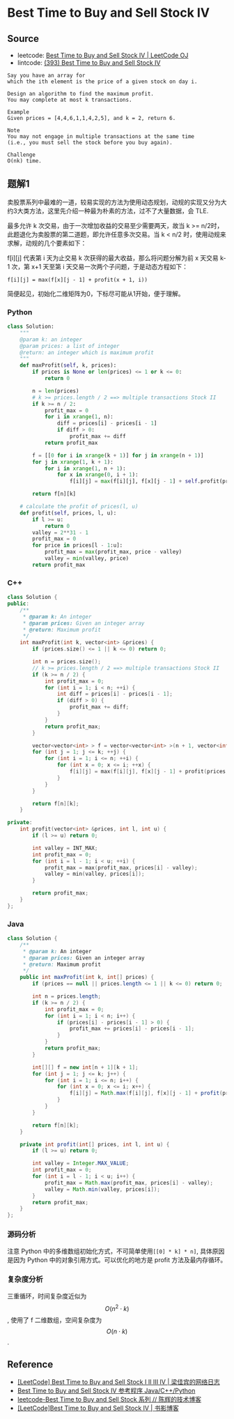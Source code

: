 # Best Time to Buy and Sell Stock IV

## Source

- leetcode: [Best Time to Buy and Sell Stock IV | LeetCode OJ](https://leetcode.com/problems/best-time-to-buy-and-sell-stock-iv/)
- lintcode: [(393) Best Time to Buy and Sell Stock IV](http://www.lintcode.com/en/problem/best-time-to-buy-and-sell-stock-iv/)

```
Say you have an array for
which the ith element is the price of a given stock on day i.

Design an algorithm to find the maximum profit.
You may complete at most k transactions.

Example
Given prices = [4,4,6,1,1,4,2,5], and k = 2, return 6.

Note
You may not engage in multiple transactions at the same time
(i.e., you must sell the stock before you buy again).

Challenge
O(nk) time.
```

## 题解1

卖股票系列中最难的一道，较易实现的方法为使用动态规划，动规的实现又分为大约3大类方法，这里先介绍一种最为朴素的方法，过不了大量数据，会 TLE.

最多允许 k 次交易，由于一次增加收益的交易至少需要两天，故当 k >= n/2时，此题退化为卖股票的第二道题，即允许任意多次交易。当 k < n/2 时，使用动规来求解，动规的几个要素如下：

f[i][j] 代表第 i 天为止交易 k 次获得的最大收益，那么将问题分解为前 x 天交易 k-1 次，第 x+1 天至第 i 天交易一次两个子问题，于是动态方程如下：

```
f[i][j] = max(f[x][j - 1] + profit(x + 1, i))
```

简便起见，初始化二维矩阵为0，下标尽可能从1开始，便于理解。

### Python

```python
class Solution:
    """
    @param k: an integer
    @param prices: a list of integer
    @return: an integer which is maximum profit
    """
    def maxProfit(self, k, prices):
        if prices is None or len(prices) <= 1 or k <= 0:
            return 0

        n = len(prices)
        # k >= prices.length / 2 ==> multiple transactions Stock II
        if k >= n / 2:
            profit_max = 0
            for i in xrange(1, n):
                diff = prices[i] - prices[i - 1]
                if diff > 0:
                    profit_max += diff
            return profit_max

        f = [[0 for i in xrange(k + 1)] for j in xrange(n + 1)]
        for j in xrange(1, k + 1):
            for i in xrange(1, n + 1):
                for x in xrange(0, i + 1):
                    f[i][j] = max(f[i][j], f[x][j - 1] + self.profit(prices, x + 1, i))

        return f[n][k]

    # calculate the profit of prices(l, u)
    def profit(self, prices, l, u):
        if l >= u:
            return 0
        valley = 2**31 - 1
        profit_max = 0
        for price in prices[l - 1:u]:
            profit_max = max(profit_max, price - valley)
            valley = min(valley, price)
        return profit_max
```

### C++

```c++
class Solution {
public:
    /**
     * @param k: An integer
     * @param prices: Given an integer array
     * @return: Maximum profit
     */
    int maxProfit(int k, vector<int> &prices) {
        if (prices.size() <= 1 || k <= 0) return 0;

        int n = prices.size();
        // k >= prices.length / 2 ==> multiple transactions Stock II
        if (k >= n / 2) {
            int profit_max = 0;
            for (int i = 1; i < n; ++i) {
                int diff = prices[i] - prices[i - 1];
                if (diff > 0) {
                    profit_max += diff;
                }
            }
            return profit_max;
        }

        vector<vector<int> > f = vector<vector<int> >(n + 1, vector<int>(k + 1, 0));
        for (int j = 1; j <= k; ++j) {
            for (int i = 1; i <= n; ++i) {
                for (int x = 0; x <= i; ++x) {
                    f[i][j] = max(f[i][j], f[x][j - 1] + profit(prices, x + 1, i));
                }
            }
        }

        return f[n][k];
    }

private:
    int profit(vector<int> &prices, int l, int u) {
        if (l >= u) return 0;

        int valley = INT_MAX;
        int profit_max = 0;
        for (int i = l - 1; i < u; ++i) {
            profit_max = max(profit_max, prices[i] - valley);
            valley = min(valley, prices[i]);
        }

        return profit_max;
    }
};
```

### Java

```java
class Solution {
    /**
     * @param k: An integer
     * @param prices: Given an integer array
     * @return: Maximum profit
     */
    public int maxProfit(int k, int[] prices) {
        if (prices == null || prices.length <= 1 || k <= 0) return 0;

        int n = prices.length;
        if (k >= n / 2) {
            int profit_max = 0;
            for (int i = 1; i < n; i++) {
                if (prices[i] - prices[i - 1] > 0) {
                    profit_max += prices[i] - prices[i - 1];
                }
            }
            return profit_max;
        }

        int[][] f = new int[n + 1][k + 1];
        for (int j = 1; j <= k; j++) {
            for (int i = 1; i <= n; i++) {
                for (int x = 0; x <= i; x++) {
                    f[i][j] = Math.max(f[i][j], f[x][j - 1] + profit(prices, x + 1, i));
                }
            }
        }

        return f[n][k];
    }

    private int profit(int[] prices, int l, int u) {
        if (l >= u) return 0;

        int valley = Integer.MAX_VALUE;
        int profit_max = 0;
        for (int i = l - 1; i < u; i++) {
            profit_max = Math.max(profit_max, prices[i] - valley);
            valley = Math.min(valley, prices[i]);
        }
        return profit_max;
    }
};
```

### 源码分析

注意 Python 中的多维数组初始化方式，不可简单使用`[[0] * k] * n]`, 具体原因是因为 Python 中的对象引用方式。可以优化的地方是 profit 方法及最内存循环。

### 复杂度分析

三重循环，时间复杂度近似为 $$O(n^2 \cdot k)$$, 使用了 f 二维数组，空间复杂度为 $$O(n \cdot k)$$.

## Reference

- [[LeetCode] Best Time to Buy and Sell Stock I II III IV | 梁佳宾的网络日志](http://liangjiabin.com/blog/2015/04/leetcode-best-time-to-buy-and-sell-stock.html)
- [Best Time to Buy and Sell Stock IV 参考程序 Java/C++/Python](http://www.jiuzhang.com/solutions/best-time-to-buy-and-sell-stock-iv/)
- [leetcode-Best Time to Buy and Sell Stock 系列 // 陈辉的技术博客](http://www.devhui.com/2015/02/23/Best-Time-to-Buy-and-Sell-Stock/)
- [[LeetCode]Best Time to Buy and Sell Stock IV | 书影博客](http://bookshadow.com/weblog/2015/02/18/leetcode-best-time-to-buy-and-sell-stock-iv/)
